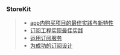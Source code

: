### StoreKit

> - [app内购买项目的最佳实践与新特性](https://developer.apple.com/wwdc18/704)
> - [订阅工程实现最佳实践](https://developer.apple.com/wwdc18/705)
> - [运用订阅服务](https://developer.apple.com/videos/play/insights/112)
> - [为成功的订阅设计](https://developer.apple.com/videos/play/tech-talks/803)

